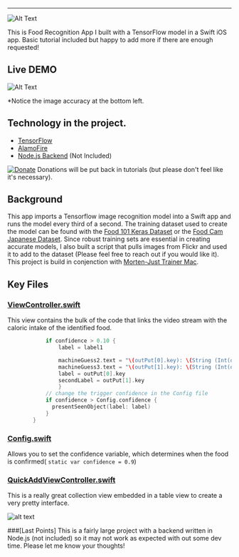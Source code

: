 
------
![Alt Text](https://www.evernote.com/shard/s689/sh/ada4e23f-a234-4df5-b283-e8c417a2fb84/f025d86a19656a24/res/7d9b8ce3-317b-4cd8-8224-fc891984805e/skitch.png)

This is Food Recognition App I built with a TensorFlow model in a Swift iOS app.  Basic tutorial included but happy to add more if there are enough requested!

## Live DEMO

![Alt Text](https://github.com/BFMarks/snapdiet/blob/master/demo.gif)

*Notice the image accuracy at the bottom left.


## Technology in the project.

 - [TensorFlow](https://github.com/tensorflow/tensorflow)
 - [AlamoFire](https://github.com/Alamofire/Alamofire)
 - [Node.js Backend](https://github.com/balderdashy/sails) (Not Included)
 

[![Donate](https://img.shields.io/badge/Donate-PayPal-green.svg)](https://www.paypal.me/https://www.paypal.me/bfmarks)
Donations will be put back in tutorials (but please don't feel like it's necessary).

## Background

This app imports a Tensorflow image recognition model into a Swift app and runs the model every third of a second.  The training dataset used to create the model can be found with the [Food 101 Keras Dataset](https://github.com/stratospark/food-101-keras) or the [Food Cam Japanese Dataset](http://foodcam.mobi/dataset100.html).  Since robust training sets are essential in creating accurate models, I also built a script that pulls images from Flickr and used it to add to the dataset (Please feel free to reach out if you would like it).  This project is build in conjenction with [Morten-Just Trainer Mac](https://github.com/mortenjust/trainer-mac/).

## Key Files
### [ViewController.swift](https://github.com/BFMarks/snapdiet/blob/master/Tensorswift/ViewController.swift)
This view contains the bulk of the code that links the video stream with the caloric intake of the identified food.   

```swift
            if confidence > 0.10 {
                label = label1

                machineGuess2.text = "\(outPut[0].key): \(String (Int(outPut[0].value)))%"
                machineGuess3.text = "\(outPut[1].key): \(String (Int(outPut[1].value)))%"
                label = outPut[0].key
                secondLabel = outPut[1].key
                }            
            // change the trigger confidence in the Config file
            if confidence > Config.confidence {
              presentSeenObject(label: label)
            }
        }
```        

### [Config.swift](https://github.com/BFMarks/snapdiet/blob/master/Config.swift)
Allows you to set the confidence variable, which determines when the food is confirmed( ```static var confidence = 0.9```)


### [QuickAddViewController.swift](https://github.com/BFMarks/snapdiet/blob/master/Tensorswift/QuickAddViewController.swift)
This is a really great collection view embedded in a table view to create a very pretty interface.

![alt text](https://www.evernote.com/shard/s689/sh/eb39aeb8-40c7-48fc-a73e-df33ea6a1ce2/ab62f01bb895de2e/res/29baaf54-039f-4ed2-abc6-e7d5dbb8c256/skitch.png?resizeSmall&width=832)

###[Last Points]
This is a fairly large project with a backend written in Node.js (not included) so it may not work as expected with out some dev time.  Please let me know your thoughts!
